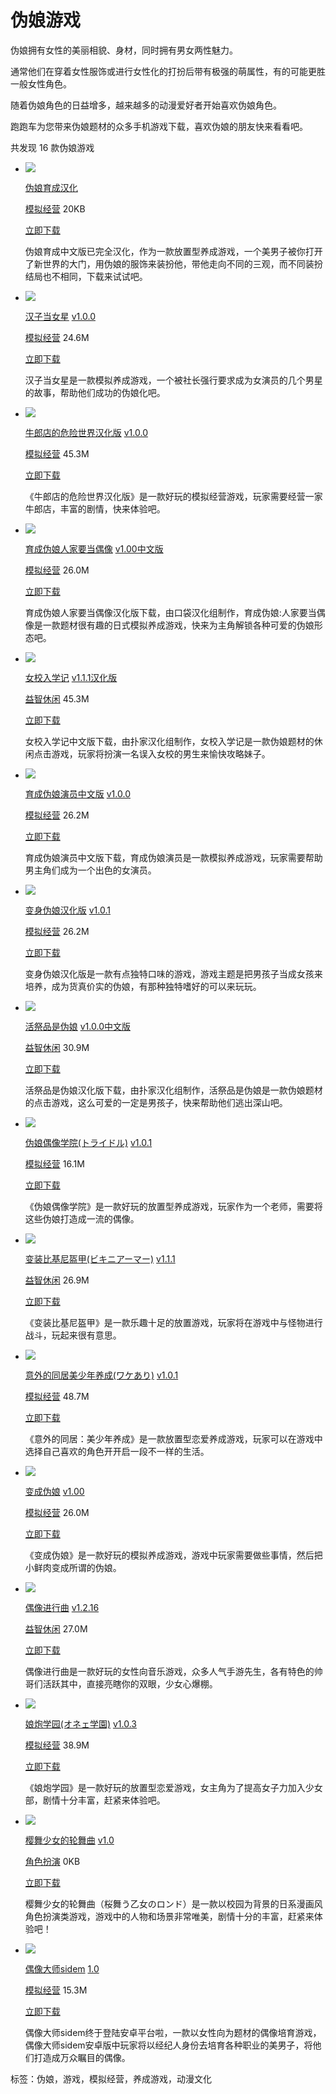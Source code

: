 # 伪娘游戏

伪娘拥有女性的美丽相貌、身材，同时拥有男女两性魅力。

通常他们在穿着女性服饰或进行女性化的打扮后带有极强的萌属性，有的可能更胜一般女性角色。

随着伪娘角色的日益增多，越来越多的动漫爱好者开始喜欢伪娘角色。

跑跑车为您带来伪娘题材的众多手机游戏下载，喜欢伪娘的朋友快来看看吧。

共发现 16 款伪娘游戏

- ![](https://ppcimg.csd02.cn/up/2015-3/201534185333.jpg)
  
  [伪娘育成汉化](https://www.paopaoche.net/android/77570.html)
  
  [模拟经营](https://www.paopaoche.net/android/91_1.html) 20KB
  
  [立即下载](https://www.paopaoche.net/android/77570.html)
  
  伪娘育成中文版已完全汉化，作为一款放置型养成游戏，一个美男子被你打开了新世界的大门，用伪娘的服饰来装扮他，带他走向不同的三观，而不同装扮结局也不相同，下载来试试吧。
  
- ![](https://ppcimg.csd02.cn/up/2015-4/2015424162622.jpg)
  
  [汉子当女星](https://www.paopaoche.net/android/83151.html) [v1.0.0](https://www.paopaoche.net/android/83151.html)
  
  [模拟经营](https://www.paopaoche.net/android/91_1.html) 24.6M
  
  [立即下载](https://www.paopaoche.net/android/83151.html)
  
  汉子当女星是一款模拟养成游戏，一个被社长强行要求成为女演员的几个男星的故事，帮助他们成功的伪娘化吧。

- ![](https://ppcimg.csd02.cn/up/2016-1/201612285753.png)

  [牛郎店的危险世界汉化版](https://www.paopaoche.net/android/124452.html) [v1.0.0](https://www.paopaoche.net/android/124452.html)
  
  [模拟经营](https://www.paopaoche.net/android/91_1.html) 45.3M
  
  [立即下载](https://www.paopaoche.net/android/124452.html)
  
  《牛郎店的危险世界汉化版》是一款好玩的模拟经营游戏，玩家需要经营一家牛郎店，丰富的剧情，快来体验吧。

- ![](https://ppcimg.csd02.cn/up/2016-5/2016518101853.jpg)
  
  [育成伪娘人家要当偶像](https://www.paopaoche.net/android/187378.html) [v1.00中文版](https://www.paopaoche.net/android/187378.html)
  
  [模拟经营](https://www.paopaoche.net/android/91_1.html) 26.0M
  
  [立即下载](https://www.paopaoche.net/android/187378.html)
  
  育成伪娘人家要当偶像汉化版下载，由口袋汉化组制作，育成伪娘:人家要当偶像是一款题材很有趣的日式模拟养成游戏，快来为主角解锁各种可爱的伪娘形态吧。

- ![](https://ppcimg.csd02.cn/up/2015-12/201512610814.jpg)
  
  [女校入学记](https://www.paopaoche.net/android/112036.html) [v1.1.1汉化版](https://www.paopaoche.net/android/112036.html)
  
  [益智休闲](https://www.paopaoche.net/android/89_1.html) 45.3M
  
  [立即下载](https://www.paopaoche.net/android/112036.html)
  
  女校入学记中文版下载，由扑家汉化组制作，女校入学记是一款伪娘题材的休闲点击游戏，玩家将扮演一名误入女校的男生来愉快攻略妹子。

- ![](https://ppcimg.csd02.cn/up/2015-4/2015424162622.jpg)
  
  [育成伪娘演员中文版](https://www.paopaoche.net/android/84992.html) [v1.0.0](https://www.paopaoche.net/android/84992.html)
  
  [模拟经营](https://www.paopaoche.net/android/91_1.html) 26.2M
  
  [立即下载](https://www.paopaoche.net/android/84992.html)
  
  育成伪娘演员中文版下载，育成伪娘演员是一款模拟养成游戏，玩家需要帮助男主角们成为一个出色的女演员。

- ![](https://ppcimg.csd02.cn/up/2015-10/20151029151017.png)
  
  [变身伪娘汉化版](https://www.paopaoche.net/android/103841.html) [v1.0.1](https://www.paopaoche.net/android/103841.html)
  
  [模拟经营](https://www.paopaoche.net/android/91_1.html) 26.2M
  
  [立即下载](https://www.paopaoche.net/android/103841.html)
  
  变身伪娘汉化版是一款有点独特口味的游戏，游戏主题是把男孩子当成女孩来培养，成为货真价实的伪娘，有那种独特嗜好的可以来玩玩。

- ![](https://ppcimg.csd02.cn/up/2016-3/201639174233.jpg)
  
  [活祭品是伪娘](https://www.paopaoche.net/android/135396.html) [v1.0.0中文版](https://www.paopaoche.net/android/135396.html)
  
  [益智休闲](https://www.paopaoche.net/android/89_1.html) 30.9M
  
  [立即下载](https://www.paopaoche.net/android/135396.html)
  
  活祭品是伪娘汉化版下载，由扑家汉化组制作，活祭品是伪娘是一款伪娘题材的点击游戏，这么可爱的一定是男孩子，快来帮助他们逃出深山吧。

- ![](https://ppcimg.csd02.cn/up/2016-6/201663154629.jpg)
  
  [伪娘偶像学院(トライドル)](https://www.paopaoche.net/android/171810.html) [v1.0.1](https://www.paopaoche.net/android/171810.html)
  
  [模拟经营](https://www.paopaoche.net/android/91_1.html) 16.1M
  
  [立即下载](https://www.paopaoche.net/android/171810.html)
  
  《伪娘偶像学院》是一款好玩的放置型养成游戏，玩家作为一个老师，需要将这些伪娘打造成一流的偶像。

- ![](https://ppcimg.csd02.cn/up/2016-11/2016117112855.jpg)
  
  [变装比基尼盔甲(ビキニアーマー)](https://www.paopaoche.net/android/226664.html) [v1.1.1](https://www.paopaoche.net/android/226664.html)
  
  [益智休闲](https://www.paopaoche.net/android/89_1.html) 26.9M
  
  [立即下载](https://www.paopaoche.net/android/226664.html)

  《变装比基尼盔甲》是一款乐趣十足的放置游戏，玩家将在游戏中与怪物进行战斗，玩起来很有意思。

- ![](https://ppcimg.csd02.cn/up/2016-10/201610915812.jpg)
  
  [意外的同居美少年养成(ワケあり)](https://www.paopaoche.net/android/216980.html) [v1.0.1](https://www.paopaoche.net/android/216980.html)
  
  [模拟经营](https://www.paopaoche.net/android/91_1.html) 48.7M
  
  [立即下载](https://www.paopaoche.net/android/216980.html)
  
  《意外的同居：美少年养成》是一款放置型恋爱养成游戏，玩家可以在游戏中选择自己喜欢的角色开开启一段不一样的生活。

- ![](https://ppcimg.csd02.cn/up/2016-7/2016722165637.png)
  
  [变成伪娘](https://www.paopaoche.net/android/192739.html) [v1.00](https://www.paopaoche.net/android/192739.html)
  
  [模拟经营](https://www.paopaoche.net/android/91_1.html) 26.0M
  
  [立即下载](https://www.paopaoche.net/android/192739.html)
  
  《变成伪娘》是一款好玩的模拟养成游戏，游戏中玩家需要做些事情，然后把小鲜肉变成所谓的伪娘。

- ![](https://ppcimg.csd02.cn/up/2016-6/201661210326.jpg)
  
  [偶像进行曲](https://www.paopaoche.net/android/174413.html) [v1.2.16](https://www.paopaoche.net/android/174413.html)
  
  [益智休闲](https://www.paopaoche.net/android/89_1.html) 27.0M
  
  [立即下载](https://www.paopaoche.net/android/174413.html)
  
  偶像进行曲是一款好玩的女性向音乐游戏，众多人气手游先生，各有特色的帅哥们活跃其中，直接亮瞎你的双眼，少女心爆棚。

- ![](https://ppcimg.csd02.cn/up/2016-6/201666154141.jpg)
  
  [娘炮学园(オネェ学園)](https://www.paopaoche.net/android/172655.html) [v1.0.3](https://www.paopaoche.net/android/172655.html)
  
  [模拟经营](https://www.paopaoche.net/android/91_1.html) 38.9M
  
  [立即下载](https://www.paopaoche.net/android/172655.html)
  
  《娘炮学园》是一款好玩的放置型恋爱游戏，女主角为了提高女子力加入少女部，剧情十分丰富，赶紧来体验吧。

- ![](https://ppcimg.csd02.cn/up/2016-3/201632110414.jpg)
  
  [樱舞少女的轮舞曲](https://www.paopaoche.net/android/139432.html) [v1.0](https://www.paopaoche.net/android/139432.html)
  
  [角色扮演](https://www.paopaoche.net/android/85_1.html) 0KB
  
  [立即下载](https://www.paopaoche.net/android/139432.html)
  
  樱舞少女的轮舞曲（桜舞う乙女のロンド）是一款以校园为背景的日系漫画风角色扮演类游戏，游戏中的人物和场景非常唯美，剧情十分的丰富，赶紧来体验吧！

- ![](https://ppcimg.csd02.cn/up/2015-5/20155712215.jpg)
  
  [偶像大师sidem](https://www.paopaoche.net/android/84332.html) [1.0](https://www.paopaoche.net/android/84332.html)
  
  [模拟经营](https://www.paopaoche.net/android/91_1.html) 15.3M
  
  [立即下载](https://www.paopaoche.net/android/84332.html)
  
  偶像大师sidem终于登陆安卓平台啦，一款以女性向为题材的偶像培育游戏，偶像大师sidem安卓版中玩家将以经纪人身份去培育各种职业的美男子，将他们打造成万众瞩目的偶像。

标签：伪娘，游戏，模拟经营，养成游戏，动漫文化